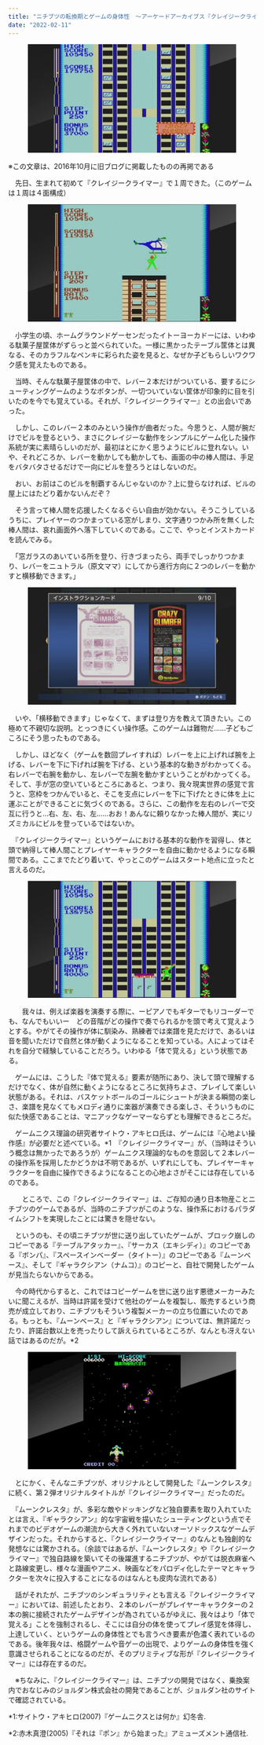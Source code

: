 ```yaml
---
title: "ニチブツの転換期とゲームの身体性　〜アーケードアーカイブス『クレイジークライマー』"
date: "2022-02-11"
---
```


<figure>

![](assets/n91b80f8b611d_cf1c6dbd150b2916b3dfebb9365b06b9.jpeg)

</figure>

※この文章は、2016年10月に旧ブログに掲載したものの再掲である

　先日、生まれて初めて『クレイジークライマー』で１周できた。（このゲームは１周は４面構成）

<figure>

![](assets/n91b80f8b611d_1644589366392-KZqnSoAQfM.jpg)

</figure>

　小学生の頃、ホームグラウンドゲーセンだったイトーヨーカドーには、いわゆる駄菓子屋筐体がずらっと並べられていた。一様に黒かったテーブル筐体とは異なる、そのカラフルなペンキに彩られた姿を見ると、なぜか子どもらしいワクワク感を覚えたものである。

　当時、そんな駄菓子屋筐体の中で、レバー２本だけがついている、要するにシューティングゲームのようなボタンが、一切ついていない筐体が印象的に目を引いたのを今でも覚えている。それが、『クレイジークライマー』との出会いであった。

　しかし、このレバー２本のみという操作が曲者だった。今思うと、人間が腕だけでビルを登るという、まさにクレイジーな動作をシンプルにゲーム化した操作系統が実に素晴らしいのだが、最初はとにかく思うようにビルに登れない。いや、それどころか、レバーを動かしても動かしても、画面の中の棒人間は、手足をバタバタさせるだけで一向にビルを登ろうとはしないのだ。

　おい、お前はこのビルを制覇するんじゃないのか？上に登らなければ、ビルの屋上にはたどり着かないんだぞ？

　そう言って棒人間を応援したくなるぐらい自由が効かない。そうこうしているうちに、プレイヤーのつかまっている窓がしまり、文字通りつかみ所を無くした棒人間は、哀れ画面外へ落下していくのである。ここで、やっとインストカードを読んでみる。

　「窓ガラスのあいている所を登り、行きづまったら、両手でしっかりつかまり、レバーをニュトラル（原文ママ）にしてから進行方向に２つのレバーを動かすと横移動できます。」

<figure>

![](assets/n91b80f8b611d_1644589435784-EPKjv1ZGP5.jpg)

</figure>

　いや、「横移動できます」じゃなくて、まずは登り方を教えて頂きたい。この極めて不親切な説明。とっつきにくい操作感。このゲームは難物だ……子どもごころにそう思ったものである。

　しかし、ほどなく（ゲームを数回プレイすれば）レバーを上に上げれば腕を上げる、レバーを下に下げれば腕を下げる、という基本的な動きがわかってくる。右レバーで右腕を動かし、左レバーで左腕を動かすということがわかってくる。そして、手が窓の空いているところにあると、つまり、我々現実世界の感覚で言うと、窓枠をつかんでいると、そこを支点にレバーを下に下げたときに体を上に運ぶことができることに気づくのである。さらに、この動作を左右のレバーで交互に行うと…右、左、右、左……おお！あんなに頼りなかった棒人間が、実にリズミカルにビルを登っているではないか。

　『クレイジークライマー』というゲームにおける基本的な動作を習得し、体と頭で納得して棒人間ことプレイヤーキャラクターを自由に動かせるようになる瞬間である。ここまでたどり着いて、やっとこのゲームはスタート地点に立ったと言えるのだ。

<figure>

![](assets/n91b80f8b611d_1644589493928-AmOSzBDTTt.jpg)

</figure>

　　我々は、例えば楽器を演奏する際に、ーピアノでもギターでもリコーダーでも、なんでもいいー　どの音階がどの操作で奏でられるかを頭で考えて覚えようとする。やがてその操作が体に馴染み、熟練者では楽譜を見ただけで、あるいは音を聞いただけで自然と体が動くようになることを知っている。人によってはそれを自分で経験していることだろう。いわゆる「体で覚える」という状態である。

　ゲームには、こうした『体で覚える』要素が随所にあり、決して頭で理解するだけでなく、体が自然に動くようになるところに気持ちよさ、プレイして楽しい状態がある。それは、バスケットボールのゴールにシュートが決まる瞬間の楽しさ、楽譜を見なくてもメロディ通りに楽器が演奏できる楽しさ、そういうものに似た快感であることは、マニアックなゲーマーならずとも理解できるところだ。

　ゲームニクス理論の研究者サイトウ・アキヒロ氏は、ゲームには『心地よい操作感』が必要だと述べている。\*1　『クレイジークライマー』が、（当時はそういう概念は無かったであろうが）ゲームニクス理論的なものを意図して２本レバーの操作系を採用したかどうかは不明であるが、いずれにしても、プレイヤーキャラクターを自由に操作できるようになることの心地よさがそこには存在しているのである。

　　ところで、この『クレイジークライマー』は、ご存知の通り日本物産ことニチブツのゲームであるが、当時のニチブツがこのような、操作系におけるパラダイムシフトを実現したことには驚きを隠せない。

　というのも、その頃ニチブツが世に送り出していたゲームが、ブロック崩しのコピーである『テーブルアタッカー』、『サーカス（エキシディ）』のコピーである『ボンパ』、『スペースインベーダー（タイトー）』のコピーである『ムーンベース』、そして『ギャラクシアン（ナムコ）』のコピーと、自社で開発したゲームが見当たらないからである。

　今の時代からすると、これではコピーゲームを世に送り出す悪徳メーカーみたいに聞こえるが、当時は許諾を受けて他社のゲームを複製し、販売するという商売が成立しており、ニチブツもそういう複製メーカーの立ち位置にいたのである。もっとも、『ムーンベース』と『ギャラクシアン』については、無許諾だったり、許諾台数以上を売ったりして訴えられているところが、なんとも冴えない話ではあるのだが。\*2

<figure>

![](assets/n91b80f8b611d_1644589526580-QqWAYvpdMY.jpg)

</figure>

　とにかく、そんなニチブツが、オリジナルとして開発した『ムーンクレスタ』に続く、第２弾オリジナルタイトルが『クレイジークライマー』だったのだ。

　『ムーンクレスタ』が、多彩な敵やドッキングなど独自要素を取り入れていたとは言え、『ギャラクシアン』的な宇宙戦を描いたシューティングという点でそれまでのビデオゲームの潮流から大きく外れていないオーソドックスなゲームデザインだった。それからすると、『クレイジークライマー』のなんとも独創的な発想なには驚かされる。（余談ではあるが、『ムーンクレスタ』や『クレイジークライマー』で独自路線を築いてその後躍進するニチブツが、やがては脱衣麻雀へと路線変更し、様々な漫画やアニメ、映画などをパロディ化したテーマとキャラクターを次々に投入することになるのはなんとも皮肉な流れである）

　話がそれたが、ニチブツのシンギュラリティとも言える『クレイジークライマー』においては、前述したとおり、２本のレバーがプレイヤーキャラクターの２本の腕に接続されたゲームデザインが為されているがゆえに、我々はより「体で覚える」ことを強制されるし、そこには自分の体を使ってプレイ感覚を体得し、上達していく、というゲームの身体性とでも言うべき要素が色濃く表れているのである。後年我々は、格闘ゲームや音ゲーの出現で、よりゲームの身体性を強く意識させられることになるのだが、そのプリミティブな形が『クレイジークライマー』には存在するのだ。

　※ちなみに、『クレイジークライマー』は、ニチブツの開発ではなく、乗換案内でおなじみのジョルダン株式会社の開発であることが、ジョルダン社のサイトで確認されている。

\*1:サイトウ・アキヒロ(2007)『ゲームニクスとは何か』幻冬舎.

\*2:赤木真澄(2005)『それは『ポン』から始まった』アミューズメント通信社.
